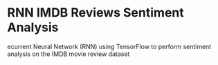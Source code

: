 # RNN IMDB Reviews Sentiment Analysis
 ecurrent Neural Network (RNN) using TensorFlow to perform sentiment analysis on the IMDB movie review dataset

